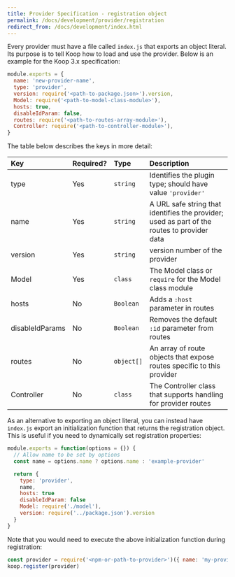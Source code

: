 ```yaml
---
title: Provider Specification - registration object
permalink: /docs/development/provider/registration
redirect_from: /docs/development/index.html
---
```


Every provider must have a file called `index.js` that exports an object literal. Its purpose is to tell Koop how to load and use the provider. Below is an example for the Koop 3.x specification:

```js
module.exports = {
  name: 'new-provider-name',
  type: 'provider',
  version: require('<path-to-package.json>').version,
  Model: require('<path-to-model-class-module>'),
  hosts: true,
  disableIdParam: false,
  routes: require('<path-to-routes-array-module>'),
  Controller: require('<path-to-controller-module>'),
}
```

The table below  describes the keys in more detail:

| Key | Required? | Type | Description |
| :--- | :--- | :--- | :--- |
| type | Yes | `string` | Identifies the plugin type; should have value `'provider'`
| name | Yes | `string` | A URL safe string that identifies the provider; used as part of the routes to provider data |
| version | Yes | `string` | version number of the provider|
| Model | Yes | `class` | The Model class or `require` for the Model class module |
| hosts | No | `Boolean` | Adds a `:host` parameter in routes|
| disableIdParams | No | `Boolean` | Removes the default `:id` parameter from routes|
| routes | No | `object[]` | An array of route objects that expose routes specific to this provider |
| Controller | No | `class` | The Controller class that supports handling for provider routes |


As an alternative to exporting an object literal, you can instead have `index.js` export an initialization function that returns the registration object. This is useful if you need to dynamically set registration properties:

```js
module.exports = function(options = {}) {
  // Allow name to be set by options
  const name = options.name ? options.name : 'example-provider'

  return {
    type: 'provider',
    name,
    hosts: true
    disableIdParam: false
    Model: require('./model'),
    version: require('../package.json').version
  }
}
```

Note that you would need to execute the above initialization function during registration:

```js
const provider = require('<npm-or-path-to-provider>')({ name: 'my-provider' })
koop.register(provider)
```
